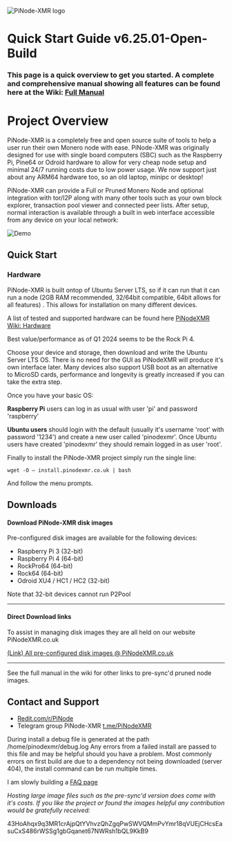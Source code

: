 ![PiNode-XMR logo](https://github.com/shermand100/PiNodeXMR/blob/master/Screenshots/PiNode-XMR%20logo.jpg)
# Quick Start Guide v6.25.01-Open-Build		
### This page is a quick overview to get you started. A complete and comprehensive manual showing all features can be found here at the Wiki: [Full Manual](https://github.com/shermand100/PiNodeXMR/wiki/Manual)

# Project Overview

PiNode-XMR is a completely free and open source suite of tools to help a user run their own Monero node with ease. PiNode-XMR was originally designed for use with single board computers (SBC) such as the Raspberry Pi, Pine64 or Odroid hardware to allow for very cheap node setup and minimal 24/7 running costs due to low power usage. We now support just about any ARM64 hardware too, so an old laptop, minipc or desktop!

PiNode-XMR can provide a Full or Pruned Monero Node and optional integration with tor/I2P along with many other tools such as your own block explorer, transaction pool viewer and connected peer lists. After setup, normal interaction is available through a built in web interface accessible from any device on your local network:

![Demo](https://github.com/shermand100/PiNodeXMR/blob/master/Screenshots/PiNodeXMR_demo.gif)

## Quick Start

### Hardware
PiNode-XMR is built ontop of Ubuntu Server LTS, so if it can run that it can run a node (2GB RAM recommended, 32/64bit compatible, 64bit allows for all features) . This allows for installation on many different devices.

A list of tested and supported hardware can be found here [PiNodeXMR Wiki: Hardware](https://github.com/shermand100/PiNodeXMR/wiki/Hardware)

Best value/performance as of Q1 2024 seems to be the Rock Pi 4.

Choose your device and storage, then download and write the Ubuntu Server LTS OS. There is no need for the GUI as PiNodeXMR will produce it's own interface later. Many devices also support USB boot as an alternative to MicroSD cards, performance and longevity is greatly increased if you can take the extra step.

Once you have your basic OS:

**Raspberry Pi** users can log in as usual with user 'pi' and password 'raspberry'

**Ubuntu users** should login with the default (usually it's username 'root' with password '1234') and create a new user called 'pinodexmr'. Once Ubuntu users have created 'pinodexmr' they should remain logged in as user 'root'.

Finally to install the PiNode-XMR project simply run the single line:

`wget -O – install.pinodexmr.co.uk | bash`

And follow the menu prompts.



## Downloads
#### Download PiNode-XMR disk images 

Pre-configured disk images are available for the following devices:
* Raspberry Pi 3 (32-bit)
* Raspberry Pi 4 (64-bit)
* RockPro64 (64-bit)
* Rock64 (64-bit)
* Odroid XU4 / HC1 / HC2 (32-bit)

Note that 32-bit devices cannot run P2Pool

____
#### Direct Download links

To assist in managing disk images they are all held on our website PiNodeXMR.co.uk

[(Link) All pre-configured disk images @ PiNodeXMR.co.uk](https://pinode.co.uk/#diskImages)

____

See the full manual in the wiki for other links to pre-sync'd pruned node images.

## Contact and Support

* [Redit.com/r/PiNode](https://www.reddit.com/r/pinode/)
* Telegram group PiNode-XMR [t.me/PiNodeXMR](https://t.me/PiNodeXMR)

During install a debug file is generated at the path /home/pinodexmr/debug.log  Any errors from a failed install are passed to this file and may be helpful should you have a problem. Most commonly errors on first build are due to a dependency not being downloaded (server 404), the install command can be run multiple times.

I am slowly building a [FAQ page](https://github.com/shermand100/PiNodeXMR/wiki/FAQ)

*Hosting large image files such as the pre-sync'd version does come with it's costs. If you like the project or found the images helpful any contribution would be gratefully received:*

43HoAhqx9q3MR1crAjpQtYVhvzQhZgqPwSWVQMmPvYmr18qVUEjCHcsEasuCxS486rWSSg1gbGqanet67NWRsh1bQL9KkB9
